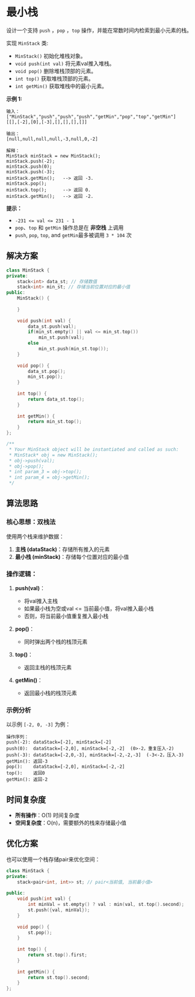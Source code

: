 # 最小栈

设计一个支持 `push` ，`pop` ，`top` 操作，并能在常数时间内检索到最小元素的栈。

实现 `MinStack` 类:

- `MinStack()` 初始化堆栈对象。
- `void push(int val)` 将元素val推入堆栈。
- `void pop()` 删除堆栈顶部的元素。
- `int top()` 获取堆栈顶部的元素。
- `int getMin()` 获取堆栈中的最小元素。

 

**示例 1:**

```
输入：
["MinStack","push","push","push","getMin","pop","top","getMin"]
[[],[-2],[0],[-3],[],[],[],[]]

输出：
[null,null,null,null,-3,null,0,-2]

解释：
MinStack minStack = new MinStack();
minStack.push(-2);
minStack.push(0);
minStack.push(-3);
minStack.getMin();   --> 返回 -3.
minStack.pop();
minStack.top();      --> 返回 0.
minStack.getMin();   --> 返回 -2.
```

 

**提示：**

- `-231 <= val <= 231 - 1`
- `pop`、`top` 和 `getMin` 操作总是在 **非空栈** 上调用
- `push`, `pop`, `top`, and `getMin`最多被调用 `3 * 104` 次

## 解决方案

```cpp
class MinStack {
private:
    stack<int> data_st; // 存储数值
    stack<int> min_st; // 存储当前位置对应的最小值
public:
    MinStack() {
        
    }
    
    void push(int val) {
        data_st.push(val);
        if(min_st.empty() || val <= min_st.top())
            min_st.push(val);
        else
            min_st.push(min_st.top());
    }
    
    void pop() {
        data_st.pop();
        min_st.pop();
    }
    
    int top() {
        return data_st.top();
    }
    
    int getMin() {
        return min_st.top();
    }
};

/**
 * Your MinStack object will be instantiated and called as such:
 * MinStack* obj = new MinStack();
 * obj->push(val);
 * obj->pop();
 * int param_3 = obj->top();
 * int param_4 = obj->getMin();
 */
```

## 算法思路

### 核心思想：双栈法
使用两个栈来维护数据：
1. **主栈 (dataStack)**：存储所有推入的元素
2. **最小栈 (minStack)**：存储每个位置对应的最小值

### 操作逻辑：

1. **push(val)**：
   - 将val推入主栈
   - 如果最小栈为空或val <= 当前最小值，将val推入最小栈
   - 否则，将当前最小值重复推入最小栈

2. **pop()**：
   - 同时弹出两个栈的栈顶元素

3. **top()**：
   - 返回主栈的栈顶元素

4. **getMin()**：
   - 返回最小栈的栈顶元素

### 示例分析

以示例 `[-2, 0, -3]` 为例：

```
操作序列：
push(-2): dataStack=[-2], minStack=[-2]
push(0):  dataStack=[-2,0], minStack=[-2,-2]  (0>-2，重复压入-2)
push(-3): dataStack=[-2,0,-3], minStack=[-2,-2,-3]  (-3<-2，压入-3)
getMin(): 返回-3
pop():    dataStack=[-2,0], minStack=[-2,-2]
top():    返回0
getMin(): 返回-2
```

## 时间复杂度
- **所有操作**：O(1) 时间复杂度
- **空间复杂度**：O(n)，需要额外的栈来存储最小值

## 优化方案

也可以使用一个栈存储pair来优化空间：

```cpp
class MinStack {
private:
    stack<pair<int, int>> st; // pair<当前值, 当前最小值>
    
public:
    void push(int val) {
        int minVal = st.empty() ? val : min(val, st.top().second);
        st.push({val, minVal});
    }
    
    void pop() {
        st.pop();
    }
    
    int top() {
        return st.top().first;
    }
    
    int getMin() {
        return st.top().second;
    }
};
```